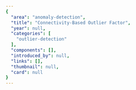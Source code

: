 ```yaml
---
{
  "area": "anomaly-detection",
  "title": "Connectivity-Based Outlier Factor",
  "year": null,
  "categories": [
    "outlier-detection"
  ],
  "components": [],
  "introduced_by": null,
  "links": [],
  "thumbnail": null,
  "card": null
}
---
```


